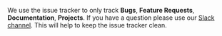 We use the issue tracker to only track **Bugs**, **Feature Requests**, **Documentation**, **Projects**. 
If you have a question please use our [Slack channel](https://opencollective.slack.com/archives/C0HSLRNVC). This will
help to keep the issue tracker clean.
